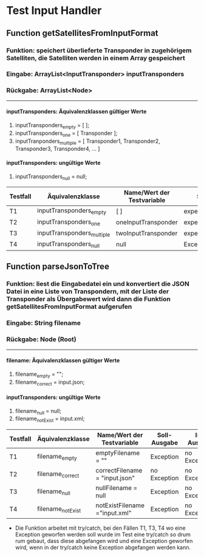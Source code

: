 
# Test Input Handler


## Function getSatellitesFromInputFormat

### Funktion: speichert überlieferte Transponder in zugehörigem Satelliten, die Satelliten werden in einem Array gespeichert
### Eingabe: ArrayList&lt;InputTransponder&gt; inputTransponders
### Rückgabe: ArrayList&lt;Node&gt;

----
#### inputTransponders: Äquivalenzklassen gültiger Werte
1. inputTransponders<sub>empty</sub> = [ ];
2. inputTransponders<sub>one</sub> = [ Transponder ];
3. inputTranponders<sub>multiple</sub> = [ Transponder1, Transponder2, Transponder3, Transponder4, ... ]

#### inputTransponders: ungültige Werte
1. inputTransponders<sub>null</sub> = null;



| Testfall | Äquivalenzklasse |  Name/Wert der Testvariable | Soll-Ausgabe | Ist-Ausgabe |
| ----     |    ----          | ----    | ---- | ---- |
| T1     | inputTransponders<sub>empty</sub>| [ ] | expectedEmptySatellite | actual |
| T2     | inputTransponders<sub>one</sub>| oneInputTransponder | expectedOneSatellite | actual |
| T3     | inputTransponders<sub>multiple</sub>| twoInputTransponder | expectedTwoSatellites | actual |
| T4     | inputTransponders<sub>null</sub>| null | Exception | actual |



## Function parseJsonToTree

### Funktion: liest die Eingabedatei ein und konvertiert die JSON Datei in eine Liste von Transpondern, mit der Liste der Transponder als Übergabewert wird dann die Funktion getSatellitesFromInputFormat aufgerufen
### Eingabe: String filename
### Rückgabe: Node (Root)

----
#### filename: Äquivalenzklassen gültiger Werte
1. filename<sub>empty</sub> = "";
2. filename<sub>correct</sub> = input.json;

#### inputTransponders: ungültige Werte
1. filename<sub>null</sub> = null;
2. filename<sub>notExist</sub> = input.xml;


| Testfall | Äquivalenzklasse |  Name/Wert der Testvariable | Soll-Ausgabe | Ist-Ausgabe |
| ----     |    ----          | ----    | ---- | ---- |
| T1     | filename<sub>empty</sub>| emptyFilename = "" | Exception | no Exception* |
| T2     | filename<sub>correct</sub>| correctFilename = "input.json" | no Exception | no Exception |
| T3     | filename<sub>null</sub>| nullFilename = null | Exception | no Exception* |
| T4     | filename<sub>notExist</sub>| notExistFilename ="input.xml" | Exception | no Exception* |

* Die Funktion arbeitet mit try/catch, bei den Fällen T1, T3, T4 wo eine Exception geworfen werden soll wurde im Test eine try/catch so drum rum gebaut, dass diese abgefangen wird und eine Exception geworfen wird, wenn in der try/catch keine Exception abgefangen werden kann.